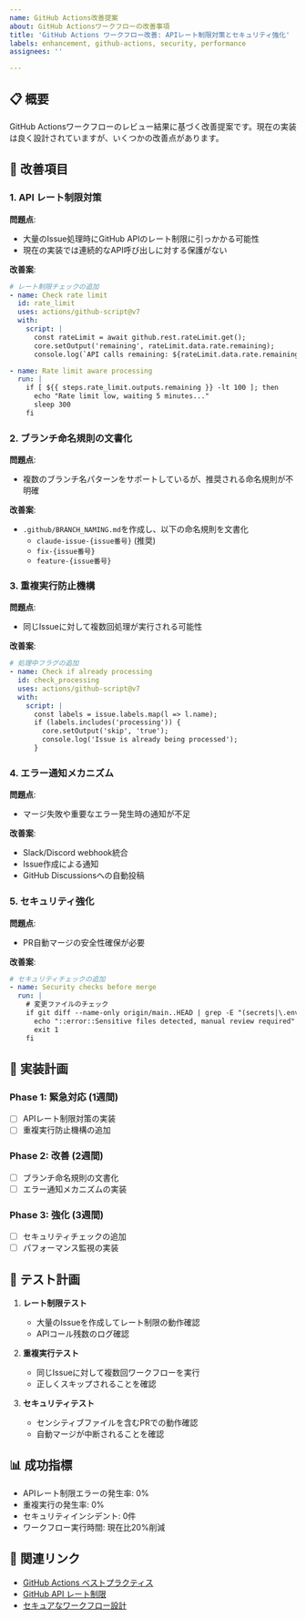 ```yaml
---
name: GitHub Actions改善提案
about: GitHub Actionsワークフローの改善事項
title: 'GitHub Actions ワークフロー改善: APIレート制限対策とセキュリティ強化'
labels: enhancement, github-actions, security, performance
assignees: ''

---
```


## 📋 概要

GitHub Actionsワークフローのレビュー結果に基づく改善提案です。現在の実装は良く設計されていますが、いくつかの改善点があります。

## 🎯 改善項目

### 1. API レート制限対策
**問題点**: 
- 大量のIssue処理時にGitHub APIのレート制限に引っかかる可能性
- 現在の実装では連続的なAPI呼び出しに対する保護がない

**改善案**:
```yaml
# レート制限チェックの追加
- name: Check rate limit
  id: rate_limit
  uses: actions/github-script@v7
  with:
    script: |
      const rateLimit = await github.rest.rateLimit.get();
      core.setOutput('remaining', rateLimit.data.rate.remaining);
      console.log(`API calls remaining: ${rateLimit.data.rate.remaining}`);

- name: Rate limit aware processing
  run: |
    if [ ${{ steps.rate_limit.outputs.remaining }} -lt 100 ]; then
      echo "Rate limit low, waiting 5 minutes..."
      sleep 300
    fi
```

### 2. ブランチ命名規則の文書化
**問題点**:
- 複数のブランチ名パターンをサポートしているが、推奨される命名規則が不明確

**改善案**:
- `.github/BRANCH_NAMING.md`を作成し、以下の命名規則を文書化
  - `claude-issue-{issue番号}` (推奨)
  - `fix-{issue番号}`
  - `feature-{issue番号}`

### 3. 重複実行防止機構
**問題点**:
- 同じIssueに対して複数回処理が実行される可能性

**改善案**:
```yaml
# 処理中フラグの追加
- name: Check if already processing
  id: check_processing
  uses: actions/github-script@v7
  with:
    script: |
      const labels = issue.labels.map(l => l.name);
      if (labels.includes('processing')) {
        core.setOutput('skip', 'true');
        console.log('Issue is already being processed');
      }
```

### 4. エラー通知メカニズム
**問題点**:
- マージ失敗や重要なエラー発生時の通知が不足

**改善案**:
- Slack/Discord webhook統合
- Issue作成による通知
- GitHub Discussionsへの自動投稿

### 5. セキュリティ強化
**問題点**:
- PR自動マージの安全性確保が必要

**改善案**:
```yaml
# セキュリティチェックの追加
- name: Security checks before merge
  run: |
    # 変更ファイルのチェック
    if git diff --name-only origin/main..HEAD | grep -E "(secrets|\.env|config)" > /dev/null; then
      echo "::error::Sensitive files detected, manual review required"
      exit 1
    fi
```

## 📝 実装計画

### Phase 1: 緊急対応 (1週間)
- [ ] APIレート制限対策の実装
- [ ] 重複実行防止機構の追加

### Phase 2: 改善 (2週間)
- [ ] ブランチ命名規則の文書化
- [ ] エラー通知メカニズムの実装

### Phase 3: 強化 (3週間)
- [ ] セキュリティチェックの追加
- [ ] パフォーマンス監視の実装

## 🔄 テスト計画

1. **レート制限テスト**
   - 大量のIssueを作成してレート制限の動作確認
   - APIコール残数のログ確認

2. **重複実行テスト**
   - 同じIssueに対して複数回ワークフローを実行
   - 正しくスキップされることを確認

3. **セキュリティテスト**
   - センシティブファイルを含むPRでの動作確認
   - 自動マージが中断されることを確認

## 📊 成功指標

- APIレート制限エラーの発生率: 0%
- 重複実行の発生率: 0%
- セキュリティインシデント: 0件
- ワークフロー実行時間: 現在比20%削減

## 🔗 関連リンク

- [GitHub Actions ベストプラクティス](https://docs.github.com/en/actions/learn-github-actions/best-practices-for-github-actions)
- [GitHub API レート制限](https://docs.github.com/en/rest/rate-limit)
- [セキュアなワークフロー設計](https://docs.github.com/en/actions/security-guides/security-hardening-for-github-actions)